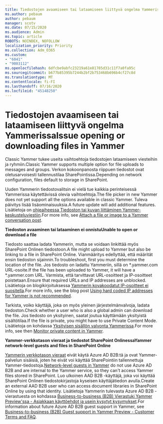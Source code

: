 ```yaml
---
title: Tiedostojen avaamiseen tai lataamiseen liittyvä ongelma Yammerissa
ms.author: pebaum
author: pebaum
manager: scotv
ms.date: 07/15/2020
ms.audience: Admin
ms.topic: article
ROBOTS: NOINDEX, NOFOLLOW
localization_priority: Priority
ms.collection: Adm_O365
ms.custom:
- "6041"
- "9003112"
ms.openlocfilehash: 6dfcbe9abfc23219a61e81785d31c11f7a0fa95c
ms.sourcegitcommit: b677b85395b7244b2bf2b753468b696b4cf27c8d
ms.translationtype: MT
ms.contentlocale: fi-FI
ms.lasthandoff: 07/16/2020
ms.locfileid: "45148250"
---
```

# <a name="issue-opening-or-downloading-files-in-yammer"></a><span data-ttu-id="f0b5e-102">Tiedostojen avaamiseen tai lataamiseen liittyvä ongelma Yammerissa</span><span class="sxs-lookup"><span data-stu-id="f0b5e-102">Issue opening or downloading files in Yammer</span></span>

<span data-ttu-id="f0b5e-103">Classic Yammer tukee useita vaihtoehtoja tiedostojen lataamiseen viesteihin ja ryhmiin.</span><span class="sxs-lookup"><span data-stu-id="f0b5e-103">Classic Yammer supports multiple option for file uploads to messages and groups.</span></span> <span data-ttu-id="f0b5e-104">Verkon kokoonpanosta riippuen tiedostot ovat oletusarvoisesti tallennustilaa SharePointissa.</span><span class="sxs-lookup"><span data-stu-id="f0b5e-104">Depending on network configuration, files default to storage in SharePoint.</span></span>

<span data-ttu-id="f0b5e-105">Uuden Yammerin tiedostovalitsin ei vielä tue kaikkia perinteisessä Yammerissa käytettävissä olevia vaihtoehtoja.</span><span class="sxs-lookup"><span data-stu-id="f0b5e-105">The file picker in new Yammer does not yet support all the options available in classic Yammer.</span></span> <span data-ttu-id="f0b5e-106">Tuleva päivitys lisää lisäominaisuuksia.</span><span class="sxs-lookup"><span data-stu-id="f0b5e-106">A future update will add additional features.</span></span> <span data-ttu-id="f0b5e-107">Lisätietoja on [ohjeaiheessa Tiedoston tai kuvan liittäminen Yammer-keskusteluviestiin](https://support.microsoft.com/office/attach-a-file-or-image-to-a-yammer-conversation-post-8d2d17f7-8f37-4535-961e-518d751be7e8).</span><span class="sxs-lookup"><span data-stu-id="f0b5e-107">For more info, see [Attach a file or image to a Yammer conversation post](https://support.microsoft.com/office/attach-a-file-or-image-to-a-yammer-conversation-post-8d2d17f7-8f37-4535-961e-518d751be7e8).</span></span>

<span data-ttu-id="f0b5e-108">**Tiedoston avaaminen tai lataaminen ei onnistu**</span><span class="sxs-lookup"><span data-stu-id="f0b5e-108">**Unable to open or download a file**</span></span>  

<span data-ttu-id="f0b5e-109">Tiedosto saattaa ladata Yammerin, mutta se voidaan linkittää myös SharePoint Onlinen tiedostoon.</span><span class="sxs-lookup"><span data-stu-id="f0b5e-109">A file might upload to Yammer but also be linking to a file in SharePoint Online.</span></span> <span data-ttu-id="f0b5e-110">Vianmääritys edellyttää, että määrität ensin tiedoston sijainnin.</span><span class="sxs-lookup"><span data-stu-id="f0b5e-110">To troubleshoot, first you must determine the location of the file.</span></span> <span data-ttu-id="f0b5e-111">Jos tiedosto on ladattu Yammeriin, sillä on \*.yammer.com URL-osoite.</span><span class="sxs-lookup"><span data-stu-id="f0b5e-111">If the file has been uploaded to Yammer, it will have a \*.yammer.com URL.</span></span> <span data-ttu-id="f0b5e-112">Varmista, että tarvittavat URL-osoitteet ja IP-osoitteet poistetaan.</span><span class="sxs-lookup"><span data-stu-id="f0b5e-112">Ensure that required URLs and IP addresses are unblocked.</span></span> <span data-ttu-id="f0b5e-113">Lisätietoja on blogikirjoituksessa [Yammerin kovakoodatut IP-osoitteet ei suositella](https://techcommunity.microsoft.com/t5/yammer-blog/using-hard-coded-ip-addresses-for-yammer-is-not-recommended/ba-p/276592).</span><span class="sxs-lookup"><span data-stu-id="f0b5e-113">For more info, see the blog post [Using hard coded IP addresses for Yammer is not recommended](https://techcommunity.microsoft.com/t5/yammer-blog/using-hard-coded-ip-addresses-for-yammer-is-not-recommended/ba-p/276592).</span></span>

<span data-ttu-id="f0b5e-114">Tarkista, voiko käyttäjä, joka on myös yleinen järjestelmänvalvoja, ladata tiedoston.</span><span class="sxs-lookup"><span data-stu-id="f0b5e-114">Check whether a user who is also a global admin can download the file.</span></span> <span data-ttu-id="f0b5e-115">Jos tiedosto on yksityinen, saatat joutua käyttämään yksityistä sisältötilaa.</span><span class="sxs-lookup"><span data-stu-id="f0b5e-115">If the file is private, you might have to use Private Content Mode.</span></span> <span data-ttu-id="f0b5e-116">Lisätietoja on kohdassa [Yksityisen sisällön valvonta Yammerissa](https://docs.microsoft.com/yammer/manage-security-and-compliance/monitor-private-content).</span><span class="sxs-lookup"><span data-stu-id="f0b5e-116">For more info, see then [Monitor private content in Yammer](https://docs.microsoft.com/yammer/manage-security-and-compliance/monitor-private-content).</span></span>  

<span data-ttu-id="f0b5e-117">**Yammer-verkkotason vieraat ja tiedostot SharePoint Onlinessa**</span><span class="sxs-lookup"><span data-stu-id="f0b5e-117">**Yammer network-level guests and files in SharePoint Online**</span></span>  

<span data-ttu-id="f0b5e-118">[Yammerin verkkotason vieraat](https://docs.microsoft.com/yammer/manage-yammer-users/add-block-or-remove-users#invite-guests) eivät käytä Azure AD B2B:tä ja ovat Yammer-palvelun sisäisiä, joten he eivät voi käyttää SharePointiin tallennettuja Yammer-tiedostoja.</span><span class="sxs-lookup"><span data-stu-id="f0b5e-118">[Network-level guests in Yammer](https://docs.microsoft.com/yammer/manage-yammer-users/add-block-or-remove-users#invite-guests) do not use Azure AD B2B and are internal to the Yammer service, so they can't access Yammer files stored in SharePoint.</span></span> <span data-ttu-id="f0b5e-119">Luo ulkoinen AAD B2B -käyttäjä, joka voi käyttää SharePoint Onlinen tiedostokirjastoja kyseisen käyttäjätiedon avulla.</span><span class="sxs-lookup"><span data-stu-id="f0b5e-119">Create an external AAD B2B user who can access document libraries in SharePoint Online by using that identity.</span></span> <span data-ttu-id="f0b5e-120">Lisätietoja Yammerin tulevasta Azure AD B2B -vierastuesta on kohdassa [Business-to-business (B2B) Vierastuki Yammer Preview'ssa - Asiakkaan käyttöehdot ja usein kysytyt kysymykset](https://docs.microsoft.com/yammer/get-started-with-yammer/azure-ad-b2b-guests-yammer).</span><span class="sxs-lookup"><span data-stu-id="f0b5e-120">For information about future Azure AD B2B guest support in Yammer, see [Business-to-business (B2B) Guest support in Yammer Preview - Customer Terms and FAQ](https://docs.microsoft.com/yammer/get-started-with-yammer/azure-ad-b2b-guests-yammer).</span></span>